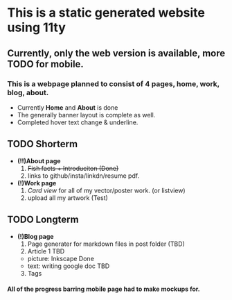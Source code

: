 # This is a static generated website using 11ty

## Currently, only the web version is available, more TODO for mobile.

### This is a webpage planned to consist of 4 pages, home, work, blog, about.
- Currently **Home** and **About** is done
- The generally banner layout is complete as well.
- Completed hover text change & underline.  

## TODO Shorterm
- **(!!)About page**
  1. ~~Fish facts + Introduciton (Done)~~
  2. links to github/insta/linkdn/resume pdf.
- **(!)Work page**
  1. _Card view_ for all of my vector/poster work. (or listview)
  2. upload all my artwork (Test)
## TODO Longterm
- **(!)Blog page**
  1. Page generater for markdown files in post folder (TBD)
  2. Article 1 TBD
    - picture: Inkscape Done
    - text: writing google doc TBD
  3. Tags
#### All of the progress barring mobile page had to make mockups for. 
